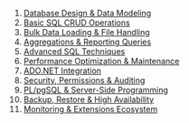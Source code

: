 1. [Database Design & Data Modeling](docs/db_design_data_modeling.md)
2. [Basic SQL CRUD Operations](docs/basic_crud_operations.md)
3. [Bulk Data Loading & File Handling](docs/bulk_data_loading_and_file.md)
4. [Aggregations & Reporting Queries](docs/group_by_having.md)
5. [Advanced SQL Techniques](docs/cte_fulltext_search.md)
6. [Performance Optimization & Maintenance](docs/explain_analyze.md)
7. [ADO.NET Integration]()
8. [Security, Permissions & Auditing](docs/security_permission_audit.md)
9. [PL/pgSQL & Server-Side Programming](docs/server_side_progamming.md)
10. [Backup, Restore & High Availability]()
11. [Monitoring & Extensions Ecosystem]()
